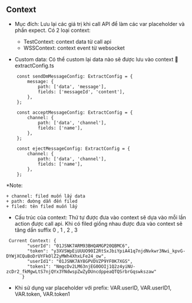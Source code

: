 ## Context
- Mục đích: Lưu lại các giá trị khi call API để làm các var placeholder và phần expect. Có 2 loại context: 
    + TestContext: context data từ call api
    + WSSContext: context event từ websocket

- Custom data: Có thể custom lại data nào sẽ được lưu vào context 
    📄 extractConfig.ts
```
    const sendDmMessageConfig: ExtractConfig = {
        message: {
            path: ['data', 'message'],
            fields: ['messageId', 'content'],
        },
    };

    const acceptMessageConfig: ExtractConfig = {
        channel: {
            path: ['data', 'channel'],
            fields: ['name'],
        },
    };

    const ejectMessageConfig: ExtractConfig = {
        channel: {
            path: ['data', 'channel'],
            fields: ['name'],
        },
    };
```
*Note:

    + channel: filed muốn lấy data
    + path: đường dẫn đến filed
    + filed: tên filed muốn lấy 

- Cấu trúc của context: Thứ tự được đưa vào context sẽ dựa vào mỗi lần action được call api. Khi có filed giống nhau được đưa vào context sẽ tăng dần suffix 0 , 1 , 2 , 3 

```
 Current Context: {
        "userId": "01JSNK7ARM93BHQAMGP20QBMC6",
        "token": "y3XVSWpEiUUUO90I2RtSxJbiYpiA41q7njdNvkwr3Nwi_kpvG-DYWjXCQuBoDrUYFkOlZ2yMWh4XhxLFe24_ow",
        "userId1": "01JSNK7AY8GPVDVZP9YF0K7XGS",
        "token1": "NmgcDv2LM63njEG0OOIj1Q2z4yiNU-zcDr2_fkMgwLtS7njQYx3YNdwspZwZyDUncdppeaQTQSrbrGqswkszaw"
      }
```
- Khi sử dụng var placeholder với prefix: VAR.userID, VAR.userID1, VAR.token, VAR.token1
